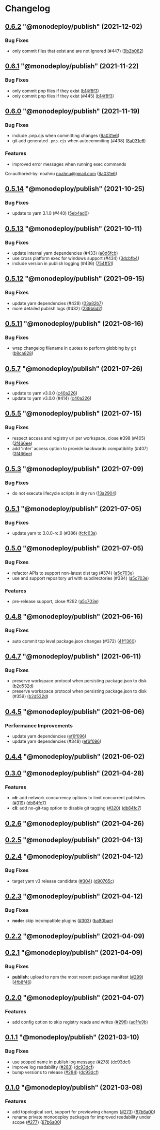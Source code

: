 # Changelog

<!-- MONODEPLOY:BELOW -->

## [0.6.2](https://github.com/tophat/monodeploy/compare/@monodeploy/publish@0.6.1...@monodeploy/publish@0.6.2) "@monodeploy/publish" (2021-12-02)<a name="0.6.2"></a>

### Bug Fixes

* only commit files that exist and are not ignored (#447) ([9b2b062](https://github.com/tophat/monodeploy/commits/9b2b062))




## [0.6.1](https://github.com/tophat/monodeploy/compare/@monodeploy/publish@0.6.0...@monodeploy/publish@0.6.1) "@monodeploy/publish" (2021-11-22)<a name="0.6.1"></a>

### Bug Fixes

* only commit pnp files if they exist ([b14f8f3](https://github.com/tophat/monodeploy/commits/b14f8f3))
* only commit pnp files if they exist (#445) ([b14f8f3](https://github.com/tophat/monodeploy/commits/b14f8f3))




## [0.6.0](https://github.com/tophat/monodeploy/compare/@monodeploy/publish@0.5.15...@monodeploy/publish@0.6.0) "@monodeploy/publish" (2021-11-19)<a name="0.6.0"></a>

### Bug Fixes

* include .pnp.cjs when committing changes ([8a031e6](https://github.com/tophat/monodeploy/commits/8a031e6))
* git add generated `.pnp.cjs` when autocommiting (#438) ([8a031e6](https://github.com/tophat/monodeploy/commits/8a031e6))

### Features

* improved error messages when running exec commands

Co-authored-by: noahnu <noahnu@gmail.com> ([8a031e6](https://github.com/tophat/monodeploy/commits/8a031e6))




## [0.5.14](https://github.com/tophat/monodeploy/compare/@monodeploy/publish@0.5.13...@monodeploy/publish@0.5.14) "@monodeploy/publish" (2021-10-25)<a name="0.5.14"></a>

### Bug Fixes

* update to yarn 3.1.0 (#440) ([5eb4ad0](https://github.com/tophat/monodeploy/commits/5eb4ad0))




## [0.5.13](https://github.com/tophat/monodeploy/compare/@monodeploy/publish@0.5.12...@monodeploy/publish@0.5.13) "@monodeploy/publish" (2021-10-11)<a name="0.5.13"></a>

### Bug Fixes

* update internal yarn dependencies (#433) ([a8d6fcb](https://github.com/tophat/monodeploy/commits/a8d6fcb))
* use cross platform exec for windows support (#434) ([3dcbfb4](https://github.com/tophat/monodeploy/commits/3dcbfb4))
* include version in publish logging (#436) ([754ff51](https://github.com/tophat/monodeploy/commits/754ff51))




## [0.5.12](https://github.com/tophat/monodeploy/compare/@monodeploy/publish@0.5.11...@monodeploy/publish@0.5.12) "@monodeploy/publish" (2021-09-15)<a name="0.5.12"></a>

### Bug Fixes

* update yarn dependencies (#429) ([03a82b7](https://github.com/tophat/monodeploy/commits/03a82b7))
* more detailed publish logs (#432) ([239b6d2](https://github.com/tophat/monodeploy/commits/239b6d2))




## [0.5.11](https://github.com/tophat/monodeploy/compare/@monodeploy/publish@0.5.10...@monodeploy/publish@0.5.11) "@monodeploy/publish" (2021-08-16)<a name="0.5.11"></a>

### Bug Fixes

* wrap changelog filename in quotes to perform globbing by git ([b8ca828](https://github.com/tophat/monodeploy/commits/b8ca828))




## [0.5.7](https://github.com/tophat/monodeploy/compare/@monodeploy/publish@0.5.6...@monodeploy/publish@0.5.7) "@monodeploy/publish" (2021-07-26)<a name="0.5.7"></a>

### Bug Fixes

* update to yarn v3.0.0 ([c40a226](https://github.com/tophat/monodeploy/commits/c40a226))
* update to yarn v3.0.0 (#414) ([c40a226](https://github.com/tophat/monodeploy/commits/c40a226))




## [0.5.5](https://github.com/tophat/monodeploy/compare/@monodeploy/publish@0.5.4...@monodeploy/publish@0.5.5) "@monodeploy/publish" (2021-07-15)<a name="0.5.5"></a>

### Bug Fixes

* respect access and registry url per workspace, close #398 (#405) ([3f466ee](https://github.com/tophat/monodeploy/commits/3f466ee))
* add 'infer' access option to provide backwards compatibility (#407) ([3f466ee](https://github.com/tophat/monodeploy/commits/3f466ee))




## [0.5.3](https://github.com/tophat/monodeploy/compare/@monodeploy/publish@0.5.2...@monodeploy/publish@0.5.3) "@monodeploy/publish" (2021-07-09)<a name="0.5.3"></a>

### Bug Fixes

* do not execute lifecycle scripts in dry run ([13a2904](https://github.com/tophat/monodeploy/commits/13a2904))




## [0.5.1](https://github.com/tophat/monodeploy/compare/@monodeploy/publish@0.5.0...@monodeploy/publish@0.5.1) "@monodeploy/publish" (2021-07-05)<a name="0.5.1"></a>

### Bug Fixes

* update yarn to 3.0.0-rc.9 (#386) ([fcfc63a](https://github.com/tophat/monodeploy/commits/fcfc63a))




## [0.5.0](https://github.com/tophat/monodeploy/compare/@monodeploy/publish@0.4.8...@monodeploy/publish@0.5.0) "@monodeploy/publish" (2021-07-05)<a name="0.5.0"></a>

### Bug Fixes

* refactor APIs to support non-latest dist tag (#374) ([a5c703e](https://github.com/tophat/monodeploy/commits/a5c703e))
* use and support repository url with subdirectories (#384) ([a5c703e](https://github.com/tophat/monodeploy/commits/a5c703e))

### Features

* pre-release support, close #292 ([a5c703e](https://github.com/tophat/monodeploy/commits/a5c703e))




## [0.4.8](https://github.com/tophat/monodeploy/compare/@monodeploy/publish@0.4.7...@monodeploy/publish@0.4.8) "@monodeploy/publish" (2021-06-16)<a name="0.4.8"></a>

### Bug Fixes

* auto commit top level package.json changes (#372) ([41f1360](https://github.com/tophat/monodeploy/commits/41f1360))




## [0.4.7](https://github.com/tophat/monodeploy/compare/@monodeploy/publish@0.4.6...@monodeploy/publish@0.4.7) "@monodeploy/publish" (2021-06-11)<a name="0.4.7"></a>

### Bug Fixes

* preserve workspace protocol when persisting package.json to disk ([b2d532d](https://github.com/tophat/monodeploy/commits/b2d532d))
* preserve workspace protocol when persisting package.json to disk (#359) ([b2d532d](https://github.com/tophat/monodeploy/commits/b2d532d))




## [0.4.5](https://github.com/tophat/monodeploy/compare/@monodeploy/publish@0.4.4...@monodeploy/publish@0.4.5) "@monodeploy/publish" (2021-06-06)<a name="0.4.5"></a>

### Performance Improvements

* update yarn dependencies ([ef6f096](https://github.com/tophat/monodeploy/commits/ef6f096))
* update yarn dependencies (#348) ([ef6f096](https://github.com/tophat/monodeploy/commits/ef6f096))




## [0.4.4](https://github.com/tophat/monodeploy/compare/@monodeploy/publish@0.4.3...@monodeploy/publish@0.4.4) "@monodeploy/publish" (2021-06-02)<a name="0.4.4"></a>



## [0.3.0](https://github.com/tophat/monodeploy/compare/@monodeploy/publish@0.2.6...@monodeploy/publish@0.3.0) "@monodeploy/publish" (2021-04-28)<a name="0.3.0"></a>

### Features

* **cli**: add network concurrency options to limit concurrent publishes ([#319](https://github.com/tophat/monodeploy/issues/319)) ([db84fc7](https://github.com/tophat/monodeploy/commits/db84fc7))
* **cli**: add no-git-tag option to disable git tagging ([#320](https://github.com/tophat/monodeploy/issues/320)) ([db84fc7](https://github.com/tophat/monodeploy/commits/db84fc7))


## [0.2.6](https://github.com/tophat/monodeploy/compare/@monodeploy/publish@0.2.5...@monodeploy/publish@0.2.6) "@monodeploy/publish" (2021-04-26)<a name="0.2.6"></a>


## [0.2.5](https://github.com/tophat/monodeploy/compare/@monodeploy/publish@0.2.4...@monodeploy/publish@0.2.5) "@monodeploy/publish" (2021-04-13)<a name="0.2.5"></a>


## [0.2.4](https://github.com/tophat/monodeploy/compare/@monodeploy/publish@0.2.3...@monodeploy/publish@0.2.4) "@monodeploy/publish" (2021-04-12)<a name="0.2.4"></a>

### Bug Fixes

* target yarn v3 release candidate ([#304](https://github.com/tophat/monodeploy/issues/304)) ([d90765c](https://github.com/tophat/monodeploy/commits/d90765c))


## [0.2.3](https://github.com/tophat/monodeploy/compare/@monodeploy/publish@0.2.2...@monodeploy/publish@0.2.3) "@monodeploy/publish" (2021-04-12)<a name="0.2.3"></a>

### Bug Fixes

* **node:** skip incompatible plugins ([#303](https://github.com/tophat/monodeploy/issues/303)) ([ba80bae](https://github.com/tophat/monodeploy/commits/ba80bae))


## [0.2.2](https://github.com/tophat/monodeploy/compare/@monodeploy/publish@0.2.1...@monodeploy/publish@0.2.2) "@monodeploy/publish" (2021-04-09)<a name="0.2.2"></a>


## [0.2.1](https://github.com/tophat/monodeploy/compare/@monodeploy/publish@0.2.0...@monodeploy/publish@0.2.1) "@monodeploy/publish" (2021-04-09)<a name="0.2.1"></a>

### Bug Fixes

* **publish:** upload to npm the most recent package manifest ([#299](https://github.com/tophat/monodeploy/issues/299)) ([4fb8f46](https://github.com/tophat/monodeploy/commits/4fb8f46))


## [0.2.0](https://github.com/tophat/monodeploy/compare/@monodeploy/publish@0.1.1...@monodeploy/publish@0.2.0) "@monodeploy/publish" (2021-04-07)<a name="0.2.0"></a>

### Features

* add config option to skip registry reads and writes ([#296](https://github.com/tophat/monodeploy/issues/296)) ([ad1fe9b](https://github.com/tophat/monodeploy/commits/ad1fe9b))


## [0.1.1](https://github.com/tophat/monodeploy/compare/@monodeploy/publish@0.1.0...@monodeploy/publish@0.1.1) "@monodeploy/publish" (2021-03-10)<a name="0.1.1"></a>

### Bug Fixes

* use scoped name in publish log message ([#278](https://github.com/tophat/monodeploy/issues/278)) ([dc93dcf](https://github.com/tophat/monodeploy/commits/dc93dcf))
* improve log readability ([#283](https://github.com/tophat/monodeploy/issues/283)) ([dc93dcf](https://github.com/tophat/monodeploy/commits/dc93dcf))
* bump versions to release ([#284](https://github.com/tophat/monodeploy/issues/284)) ([dc93dcf](https://github.com/tophat/monodeploy/commits/dc93dcf))


## [0.1.0](https://github.com/tophat/monodeploy/compare/@monodeploy/publish@0.0.5...@monodeploy/publish@0.1.0) "@monodeploy/publish" (2021-03-08)<a name="0.1.0"></a>

### Features

* add topological sort, support for previewing changes ([#273](https://github.com/tophat/monodeploy/issues/273)) ([87b6a00](https://github.com/tophat/monodeploy/commits/87b6a00))
* rename private monodeploy packages for improved readability under scope ([#277](https://github.com/tophat/monodeploy/issues/277)) ([87b6a00](https://github.com/tophat/monodeploy/commits/87b6a00))
